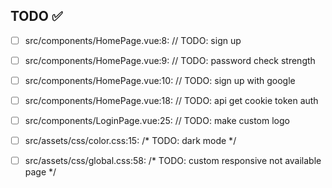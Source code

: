 ## TODO ✅

- [ ] src/components/HomePage.vue:8:  // TODO: sign up 

- [ ] src/components/HomePage.vue:9:  // TODO: password check strength 

- [ ] src/components/HomePage.vue:10:  // TODO: sign up with google 

- [ ] src/components/HomePage.vue:18:  // TODO: api get cookie token auth 

- [ ] src/components/LoginPage.vue:25:  // TODO: make custom logo 

- [ ] src/assets/css/color.css:15:  /* TODO: dark mode */ 

- [ ] src/assets/css/global.css:58:  /* TODO: custom responsive not available page */ 

